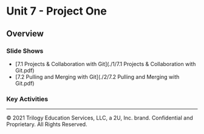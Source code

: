 # Unit 7 - Project One

## Overview

### Slide Shows

* [7.1 Projects & Collaboration with Git](./1/7.1 Projects & Collaboration with Git.pdf)
* [7.2 Pulling and Merging with Git](./2/7.2 Pulling and Merging with Git.pdf)



### Key Activities

- - -

© 2021 Trilogy Education Services, LLC, a 2U, Inc. brand. Confidential and Proprietary. All Rights Reserved.
